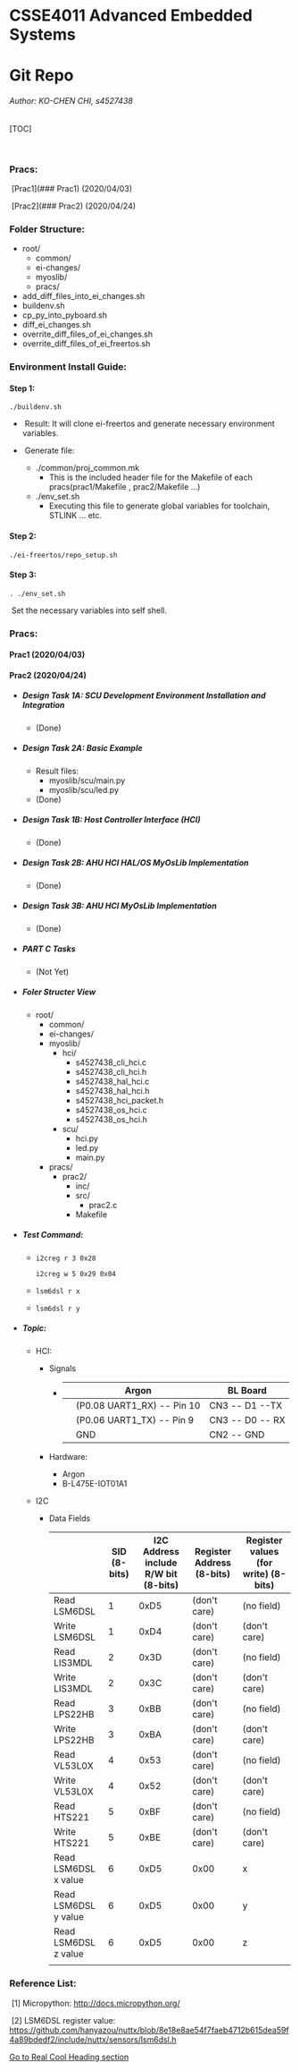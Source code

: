 # CSSE4011 Advanced Embedded Systems 

# 	Git Repo



###### Author: KO-CHEN CHI, s4527438

 

[TOC]

​	

### Pracs: 

​	[Prac1](### Prac1) (2020/04/03)

​	[Prac2](### Prac2) (2020/04/24)

### Folder Structure:

- root/
  - common/
  - ei-changes/
  - myoslib/
  - pracs/
- add_diff_files_into_ei_changes.sh
- buildenv.sh
- cp_py_into_pyboard.sh
- diff_ei_changes.sh
- overrite_diff_files_of_ei_changes.sh
- overrite_diff_files_of_ei_freertos.sh

### Environment Install Guide:

#### 	Step 1: 

```
./buildenv.sh
```

- ​	Result:  It will clone ei-freertos and generate necessary environment variables.

- ​	Generate file: 
  - ./common/proj_common.mk
    - This is the included header file for the Makefile of each pracs(prac1/Makefile , prac2/Makefile ...) 
  - ./env_set.sh
    - Executing this file to generate global variables for toolchain, STLINK ... etc.		

#### 	Step 2:

```
./ei-freertos/repo_setup.sh
```

#### 	Step 3:

```
. ./env_set.sh
```

​	Set the necessary variables into self shell.

### 

### Pracs: 

#### 	Prac1 (2020/04/03)



#### 	Prac2 (2020/04/24)

- ##### Design Task 1A: SCU Development Environment Installation and Integration

  - (Done)

- ##### Design Task 2A: Basic Example

  - Result files: 
    - myoslib/scu/main.py 
    - myoslib/scu/led.py
  - (Done)

- ##### Design Task 1B: Host Controller Interface (HCI)

  - (Done)

- ##### Design Task 2B: AHU HCI HAL/OS MyOsLib Implementation

  - (Done)

- ##### Design Task 3B: AHU HCI MyOsLib Implementation

  - (Done)

- ##### PART C Tasks

  - (Not Yet)

- ##### Foler Structer View

  - root/
    - common/
    - ei-changes/
    - myoslib/
      - hci/
        - s4527438_cli_hci.c
        - s4527438_cli_hci.h
        - s4527438_hal_hci.c
        - s4527438_hal_hci.h
        - s4527438_hci_packet.h
        - s4527438_os_hci.c
        - s4527438_os_hci.h
      - scu/
        - hci.py
        - led.py
        - main.py
    - pracs/
      - prac2/
        - inc/
        - src/
          - prac2.c
        - Makefile

- ##### Test Command:

  - ```
    i2creg r 3 0x28
    ```

    ```
    i2creg w 5 0x29 0x04
    ```

  - ```
    lsm6dsl r x
    ```

  - ```
    lsm6dsl r y
    ```

    

- ##### Topic: 

  - HCI:

    - Signals

      - |      | Argon                      | BL Board        |
        | ---- | -------------------------- | --------------- |
        |      | (P0.08 UART1_RX) -- Pin 10 | CN3 -- D1 --TX  |
        |      | (P0.06 UART1_TX) -- Pin 9  | CN3 -- D0 -- RX |
        |      | GND                        | CN2 -- GND      |

        

    - Hardware:

      - Argon
      - B-L475E-IOT01A1

  - I2C

    - Data Fields

      |                      | SID      (8-bits) | I2C Address include R/W bit     (8-bits) | Register Address            (8-bits) | Register values (for write) (8-bits) |
      | -------------------- | ----------------- | ---------------------------------------- | ------------------------------------ | ------------------------------------ |
      | Read  LSM6DSL        | 1                 | 0xD5                                     | (don't care)                         | (no field)                           |
      | Write LSM6DSL        | 1                 | 0xD4                                     | (don't care)                         | (don't care)                         |
      | Read LIS3MDL         | 2                 | 0x3D                                     | (don't care)                         | (no field)                           |
      | Write LIS3MDL        | 2                 | 0x3C                                     | (don't care)                         | (don't care)                         |
      | Read LPS22HB         | 3                 | 0xBB                                     | (don't care)                         | (no field)                           |
      | Write LPS22HB        | 3                 | 0xBA                                     | (don't care)                         | (don't care)                         |
      | Read VL53L0X         | 4                 | 0x53                                     | (don't care)                         | (no field)                           |
      | Write VL53L0X        | 4                 | 0x52                                     | (don't care)                         | (don't care)                         |
      | Read HTS221          | 5                 | 0xBF                                     | (don't care)                         | (no field)                           |
      | Write HTS221         | 5                 | 0xBE                                     | (don't care)                         | (don't care)                         |
      | Read LSM6DSL x value | 6                 | 0xD5                                     | 0x00                                 | x                                    |
      | Read LSM6DSL y value | 6                 | 0xD5                                     | 0x00                                 | y                                    |
      | Read LSM6DSL z value | 6                 | 0xD5                                     | 0x00                                 | z                                    |
      |                      |                   |                                          |                                      |                                      |

      



### Reference List:

​	[1] Micropython: http://docs.micropython.org/

​    [2] LSM6DSL register value: https://github.com/hanyazou/nuttx/blob/8e18e8ae54f7faeb4712b615dea59f4a89bdedf2/include/nuttx/sensors/lsm6dsl.h

   

















































[Go to Real Cool Heading section](#real-cool-heading)









